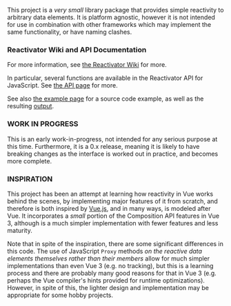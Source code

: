 This project is a _very small_ library package that provides simple reactivity to arbitrary data elements. It is platform agnostic, however it is not intended for use in combination with other frameworks which may implement the same functionality, or have naming clashes.

### Reactivator Wiki and API Documentation

For more information, see [the Reactivator Wiki](https://github.com/appurist/reactivator/wiki/) for more.

In particular, several functions are available in the Reactivator API for JavaScript. See [the API page](https://github.com/appurist/reactivator/wiki/Reactivator-API) for more.

See also [the example page](https://github.com/appurist/reactivator/wiki/Summary:-Example-Usage) for a source code example, as well as the resulting [output](https://github.com/appurist/reactivator/wiki/Summary:-Example-Usage#output).

### WORK IN PROGRESS
This is an early work-in-progress, not intended for any serious purpose at this time. Furthermore, it is a 0.x release, meaning it is likely to have breaking changes as the interface is worked out in practice, and becomes more complete.

### INSPIRATION
This project has been an attempt at learning how reactivity in Vue works behind the scenes, by implementing major features of it from scratch, and therefore is both inspired by [Vue.js](https://vuejs.org/), and in many ways, is modeled after Vue. It incorporates a _small_ portion of the Composition API features in Vue 3, although is a much simpler implementation with fewer features and less maturity. 

Note that in spite of the inspiration, there are some significant differences in this code. The use of JavaScript `Proxy` methods _on the reactive data elements themselves rather than their members_ allow for much simpler implementations than even Vue 3 (e.g. no tracking), but this is a learning process and there are probably many good reasons for that in Vue 3 (e.g. perhaps the Vue compiler's hints provided for runtime optimizations). However, in spite of this, the lighter design and implementation may be appropriate for some hobby projects.
